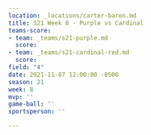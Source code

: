 ```yaml
---
location: _locations/carter-baron.md
title: S21 Week 8 - Purple vs Cardinal
teams-score:
- team: _teams/s21-purple.md
  score: 
- team: _teams/s21-cardinal-red.md
  score: 
field: "4"
date: 2021-11-07 12:00:00 -0500
season: 21
week: 8
mvp: ''
game-ball: ''
sportsperson: ''

---
```

